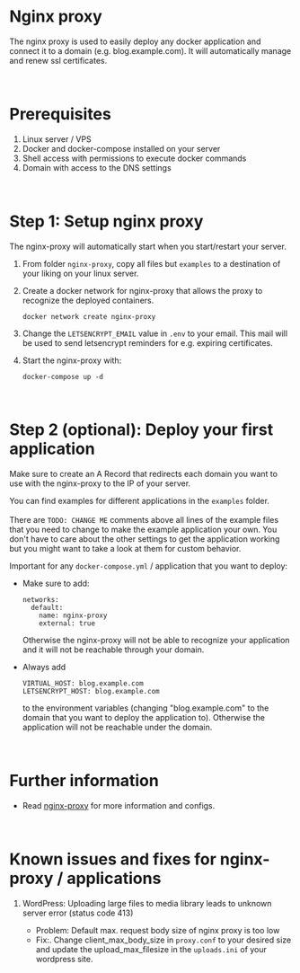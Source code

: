 # Nginx proxy

The nginx proxy is used to easily deploy any docker application and connect it to a domain (e.g. blog.example.com). It will automatically manage and renew ssl certificates.

<br />

# Prerequisites

1. Linux server / VPS
2. Docker and docker-compose installed on your server
3. Shell access with permissions to execute docker commands
4. Domain with access to the DNS settings

<br />

# Step 1: Setup nginx proxy

The nginx-proxy will automatically start when you start/restart your server.

1. From folder `nginx-proxy`, copy all files but `examples` to a destination of your liking on your linux server.
2. Create a docker network for nginx-proxy that allows the proxy to recognize the deployed containers.

   ```
   docker network create nginx-proxy
   ```

3. Change the `LETSENCRYPT_EMAIL` value in `.env` to your email. This mail will be used to send letsencrypt reminders for e.g. expiring certificates.
4. Start the nginx-proxy with:

   ```
   docker-compose up -d
   ```

<br />

# Step 2 (optional): Deploy your first application

Make sure to create an A Record that redirects each domain you want to use with the nginx-proxy to the IP of your server.

You can find examples for different applications in the `examples` folder. <br /> <br />
There are `TODO: CHANGE ME` comments above all lines
of the example files that you need to change to make the example application your own.
You don't have to care about the other settings to get the application working but you might want to take a look at them for custom behavior.

Important for any `docker-compose.yml` / application that you want to deploy:

- Make sure to add:

  ```
  networks:
    default:
      name: nginx-proxy
      external: true
  ```

  Otherwise the nginx-proxy will not be able to recognize your application and it will not be reachable through your domain.

- Always add

  ```
  VIRTUAL_HOST: blog.example.com
  LETSENCRYPT_HOST: blog.example.com
  ```

  to the environment variables (changing "blog.example.com" to the domain that you want to deploy the application to). Otherwise the application will not be reachable under the domain.

<br />

# Further information

- Read [nginx-proxy](https://hub.docker.com/r/jwilder/nginx-proxy) for more information and configs.

<br />

# Known issues and fixes for nginx-proxy / applications

1. WordPress: Uploading large files to media library leads to unknown server error (status code 413)

   - Problem: Default max. request body size of nginx proxy is too low
   - Fix:. Change client_max_body_size in `proxy.conf` to your desired size and update the upload_max_filesize in the `uploads.ini` of your wordpress site.
